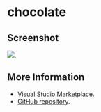 # chocolate



## Screenshot
![](https://raw.githubusercontent.com/gerane/VSCodeThemes/master/gerane.Theme-chocolate/screenshot.png).


## More Information
* [Visual Studio Marketplace](https://marketplace.visualstudio.com/items/gerane.Theme-chocolate).
* [GitHub repository](https://github.com/gerane/VSCodeThemes).
